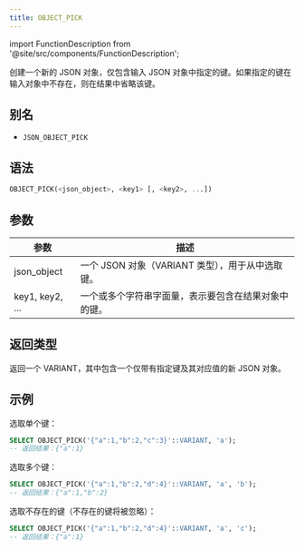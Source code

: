 ```yaml
---
title: OBJECT_PICK
---
```

import FunctionDescription from '@site/src/components/FunctionDescription';

<FunctionDescription description="引入或更新于：v1.2.762"/>

创建一个新的 JSON 对象，仅包含输入 JSON 对象中指定的键。如果指定的键在输入对象中不存在，则在结果中省略该键。

## 别名

- `JSON_OBJECT_PICK`

## 语法

```sql
OBJECT_PICK(<json_object>, <key1> [, <key2>, ...])
```

## 参数

| 参数 | 描述 |
|-----------|-------------|
| json_object | 一个 JSON 对象（VARIANT 类型），用于从中选取键。 |
| key1, key2, ... | 一个或多个字符串字面量，表示要包含在结果对象中的键。 |

## 返回类型

返回一个 VARIANT，其中包含一个仅带有指定键及其对应值的新 JSON 对象。

## 示例

选取单个键：
```sql
SELECT OBJECT_PICK('{"a":1,"b":2,"c":3}'::VARIANT, 'a');
-- 返回结果：{"a":1}
```

选取多个键：
```sql
SELECT OBJECT_PICK('{"a":1,"b":2,"d":4}'::VARIANT, 'a', 'b');
-- 返回结果：{"a":1,"b":2}
```

选取不存在的键（不存在的键将被忽略）：
```sql
SELECT OBJECT_PICK('{"a":1,"b":2,"d":4}'::VARIANT, 'a', 'c');
-- 返回结果：{"a":1}
```